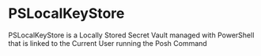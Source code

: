 # PSLocalKeyStore
PSLocalKeyStore is a Locally Stored Secret Vault managed with PowerShell that is linked to the Current User running the Posh Command
